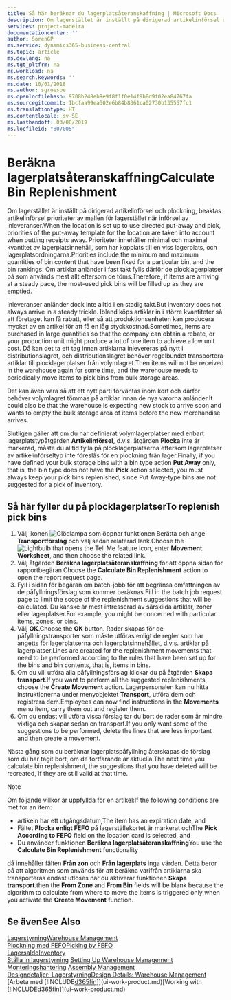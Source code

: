 ```yaml
---
title: Så här beräknar du lagerplatsåteranskaffning | Microsoft Docs
description: Om lagerstället är inställt på dirigerad artikelinförsel och plockning, beaktas artikelinförsel prioriteter av mallen för lagerstället när införsel av inleveranser.
services: project-madeira
documentationcenter: ''
author: SorenGP
ms.service: dynamics365-business-central
ms.topic: article
ms.devlang: na
ms.tgt_pltfrm: na
ms.workload: na
ms.search.keywords: ''
ms.date: 10/01/2018
ms.author: sgroespe
ms.openlocfilehash: 9708b248eb9e9f8f1f0e14f9b8d9f02ea84767fa
ms.sourcegitcommit: 1bcfaa99ea302e6b84b8361ca02730b135557fc1
ms.translationtype: HT
ms.contentlocale: sv-SE
ms.lasthandoff: 03/08/2019
ms.locfileid: "807005"
---
```

# <a name="calculate-bin-replenishment"></a><span data-ttu-id="7a7a0-103">Beräkna lagerplatsåteranskaffning</span><span class="sxs-lookup"><span data-stu-id="7a7a0-103">Calculate Bin Replenishment</span></span>
<span data-ttu-id="7a7a0-104">Om lagerstället är inställt på dirigerad artikelinförsel och plockning, beaktas artikelinförsel prioriteter av mallen för lagerstället när införsel av inleveranser.</span><span class="sxs-lookup"><span data-stu-id="7a7a0-104">When the location is set up to use directed put-away and pick, priorities of the put-away template for the location are taken into account when putting receipts away.</span></span> <span data-ttu-id="7a7a0-105">Prioriteter innehåller minimal och maximal kvantitet av lagerplatsinnehåll, som har kopplats till en viss lagerplats, och lagerplatsordningarna.</span><span class="sxs-lookup"><span data-stu-id="7a7a0-105">Priorities include the minimum and maximum quantities of bin content that have been fixed for a particular bin, and the bin rankings.</span></span> <span data-ttu-id="7a7a0-106">Om artiklar anländer i fast takt fylls därför de plocklagerplatser på som används mest allt eftersom de töms.</span><span class="sxs-lookup"><span data-stu-id="7a7a0-106">Therefore, if items are arriving at a steady pace, the most-used pick bins will be filled up as they are emptied.</span></span>  

<span data-ttu-id="7a7a0-107">Inleveranser anländer dock inte alltid i en stadig takt.</span><span class="sxs-lookup"><span data-stu-id="7a7a0-107">But inventory does not always arrive in a steady trickle.</span></span> <span data-ttu-id="7a7a0-108">Ibland köps artiklar in i större kvantiteter så att företaget kan få rabatt, eller så att produktionsenheten kan producera mycket av en artikel för att få en låg styckkostnad.</span><span class="sxs-lookup"><span data-stu-id="7a7a0-108">Sometimes, items are purchased in large quantities so that the company can obtain a rebate, or your production unit might produce a lot of one item to achieve a low unit cost.</span></span> <span data-ttu-id="7a7a0-109">Då kan det ta ett tag innan artiklarna inlevereras på nytt i distributionslagret, och distributionslagret behöver regelbundet transportera artiklar till plocklagerplatser från volymlagret.</span><span class="sxs-lookup"><span data-stu-id="7a7a0-109">Then items will not be received in the warehouse again for some time, and the warehouse needs to periodically move items to pick bins from bulk storage areas.</span></span>  

<span data-ttu-id="7a7a0-110">Det kan även vara så att ett nytt parti förväntas inom kort och därför behöver volymlagret tömmas på artiklar innan de nya varorna anländer.</span><span class="sxs-lookup"><span data-stu-id="7a7a0-110">It could also be that the warehouse is expecting new stock to arrive soon and wants to empty the bulk storage area of items before the new merchandise arrives.</span></span>  

<span data-ttu-id="7a7a0-111">Slutligen gäller att om du har definierat volymlagerplatser med enbart lagerplatstypåtgärden **Artikelinförsel**, d.v.s. åtgärden **Plocka** inte är markerad, måste du alltid fylla på plocklagerplatserna eftersom lagerplatser av artikelinförseltyp inte föreslås för en plockning från lager.</span><span class="sxs-lookup"><span data-stu-id="7a7a0-111">Finally, if you have defined your bulk storage bins with a bin type action **Put Away** only, that is, the bin type does not have the **Pick** action selected, you must always keep your pick bins replenished, since Put Away-type bins are not suggested for a pick of inventory.</span></span>  

## <a name="to-replenish-pick-bins"></a><span data-ttu-id="7a7a0-112">Så här fyller du på plocklagerplatser</span><span class="sxs-lookup"><span data-stu-id="7a7a0-112">To replenish pick bins</span></span>  
1.  <span data-ttu-id="7a7a0-113">Välj ikonen ![Glödlampa som öppnar funktionen Berätta](media/ui-search/search_small.png "Berätta vad du vill göra") och ange **Transportförslag** och välj sedan relaterad länk.</span><span class="sxs-lookup"><span data-stu-id="7a7a0-113">Choose the ![Lightbulb that opens the Tell Me feature](media/ui-search/search_small.png "Tell me what you want to do") icon, enter **Movement Worksheet**, and then choose the related link.</span></span>  
2.  <span data-ttu-id="7a7a0-114">Välj åtgärden **Beräkna lagerplatsåteranskaffning** för att öppna sidan för rapportbegäran.</span><span class="sxs-lookup"><span data-stu-id="7a7a0-114">Choose the **Calculate Bin Replenishment** action to open the report request page.</span></span>  
3.  <span data-ttu-id="7a7a0-115">Fyll i sidan för begäran om batch-jobb för att begränsa omfattningen av de påfyllningsförslag som kommer beräknas.</span><span class="sxs-lookup"><span data-stu-id="7a7a0-115">Fill in the batch job request page to limit the scope of the replenishment suggestions that will be calculated.</span></span> <span data-ttu-id="7a7a0-116">Du kanske är mest intresserad av särskilda artiklar, zoner eller lagerplatser.</span><span class="sxs-lookup"><span data-stu-id="7a7a0-116">For example, you might be concerned with particular items, zones, or bins.</span></span>  
4.  <span data-ttu-id="7a7a0-117">Välj **OK**.</span><span class="sxs-lookup"><span data-stu-id="7a7a0-117">Choose the **OK** button.</span></span> <span data-ttu-id="7a7a0-118">Rader skapas för de påfyllningstransporter som måste utföras enligt de regler som har angetts för lagerplatserna och lagerplatsinnehållet, d.v.s. artiklar på lagerplatser.</span><span class="sxs-lookup"><span data-stu-id="7a7a0-118">Lines are created for the replenishment movements that need to be performed according to the rules that have been set up for the bins and bin contents, that is, items in bins.</span></span>  
5.  <span data-ttu-id="7a7a0-119">Om du vill utföra alla påfyllningsförslag klickar du på åtgärden **Skapa transport**.</span><span class="sxs-lookup"><span data-stu-id="7a7a0-119">If you want to perform all the suggested replenishments, choose the **Create Movement** action.</span></span> <span data-ttu-id="7a7a0-120">Lagerpersonalen kan nu hitta instruktionerna under menyobjektet **Transport**, utföra dem och registrera dem.</span><span class="sxs-lookup"><span data-stu-id="7a7a0-120">Employees can now find instructions in the **Movements** menu item, carry them out and register them.</span></span>  
6.  <span data-ttu-id="7a7a0-121">Om du endast vill utföra vissa förslag tar du bort de rader som är mindre viktiga och skapar sedan en transport.</span><span class="sxs-lookup"><span data-stu-id="7a7a0-121">If you only want some of the suggestions to be performed, delete the lines that are less important and then create a movement.</span></span>  

<span data-ttu-id="7a7a0-122">Nästa gång som du beräknar lagerplatspåfyllning återskapas de förslag som du har tagit bort, om de fortfarande är aktuella.</span><span class="sxs-lookup"><span data-stu-id="7a7a0-122">The next time you calculate bin replenishment, the suggestions that you have deleted will be recreated, if they are still valid at that time.</span></span>  

> [!NOTE]  
>  <span data-ttu-id="7a7a0-123">Om följande villkor är uppfyllda för en artikel:</span><span class="sxs-lookup"><span data-stu-id="7a7a0-123">If the following conditions are met for an item:</span></span>  
>   
>  -   <span data-ttu-id="7a7a0-124">artikeln har ett utgångsdatum,</span><span class="sxs-lookup"><span data-stu-id="7a7a0-124">The item has an expiration date, and</span></span>  
> -   <span data-ttu-id="7a7a0-125">Fältet **Plocka enligt FEFO** på lagerställekortet är markerat och</span><span class="sxs-lookup"><span data-stu-id="7a7a0-125">The **Pick According to FEFO** field on the location card is selected, and</span></span>  
> -   <span data-ttu-id="7a7a0-126">Du använder funktionen **Beräkna lagerplatsåteranskaffning**</span><span class="sxs-lookup"><span data-stu-id="7a7a0-126">You use the **Calculate Bin Replenishment** functionality</span></span>  
>   
>  <span data-ttu-id="7a7a0-127">då innehåller fälten **Från zon** och **Från lagerplats** inga värden. Detta beror på att algoritmen som används för att beräkna varifrån artiklarna ska transporteras endast utlöses när du aktiverar funktionen **Skapa transport**.</span><span class="sxs-lookup"><span data-stu-id="7a7a0-127">then the **From Zone** and **From Bin** fields will be blank because the algorithm to calculate from where to move the items is triggered only when you activate the **Create Movement** function.</span></span>  

## <a name="see-also"></a><span data-ttu-id="7a7a0-128">Se även</span><span class="sxs-lookup"><span data-stu-id="7a7a0-128">See Also</span></span>  
[<span data-ttu-id="7a7a0-129">Lagerstyrning</span><span class="sxs-lookup"><span data-stu-id="7a7a0-129">Warehouse Management</span></span>](warehouse-manage-warehouse.md)  
[<span data-ttu-id="7a7a0-130">Plockning med FEFO</span><span class="sxs-lookup"><span data-stu-id="7a7a0-130">Picking by FEFO</span></span>](warehouse-picking-by-fefo.md)  
[<span data-ttu-id="7a7a0-131">Lagersaldo</span><span class="sxs-lookup"><span data-stu-id="7a7a0-131">Inventory</span></span>](inventory-manage-inventory.md)  
<span data-ttu-id="7a7a0-132">[Ställa in lagerstyrning](warehouse-setup-warehouse.md)   </span><span class="sxs-lookup"><span data-stu-id="7a7a0-132">[Setting Up Warehouse Management](warehouse-setup-warehouse.md)   </span></span>  
<span data-ttu-id="7a7a0-133">[Monteringshantering](assembly-assemble-items.md)  </span><span class="sxs-lookup"><span data-stu-id="7a7a0-133">[Assembly Management](assembly-assemble-items.md)  </span></span>  
[<span data-ttu-id="7a7a0-134">Designdetaljer: Lagerstyrning</span><span class="sxs-lookup"><span data-stu-id="7a7a0-134">Design Details: Warehouse Management</span></span>](design-details-warehouse-management.md)  
<span data-ttu-id="7a7a0-135">[Arbeta med [!INCLUDE[d365fin](includes/d365fin_md.md)]](ui-work-product.md)</span><span class="sxs-lookup"><span data-stu-id="7a7a0-135">[Working with [!INCLUDE[d365fin](includes/d365fin_md.md)]](ui-work-product.md)</span></span>
